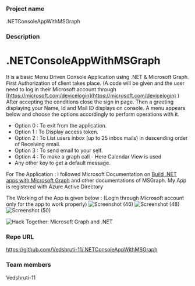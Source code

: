 ### Project name

.NETConsoleAppWithMSGraph

### Description

# .NETConsoleAppWithMSGraph
It is a basic Menu Driven Console Application using .NET & Microsoft Graph.
First Authorization of client takes place. 
(A code will be given and the user need to log in their Microsoft account through [https://microsoft.com/devicelogin](https://microsoft.com/devicelogin) )
After accepting the conditions close the sign in page.
Then a greeting displaying your Name, Id and Mail ID displays on console.
A menu appears below and choose the options accordingly to perform operations with it.

- Option 0 : To exit from the application.
- Option 1 : To Display access token.
- Option 2 : To List users inbox (up to 25 inbox mails)  in descending order of Receiving email.
- Option 3 : To send email to your self.
- Option 4 : To make a graph call - Here Calendar View is used
- Any other key to get a default message.

For The Application : I followed Microsoft Documentation on [Build .NET apps with Microsoft Graph](https://learn.microsoft.com/en-us/graph/tutorials/dotnet?tabs=aad&tutorial-step=1) and other documentations of MSGraph.
My App is registered with Azure Active Directory


The Working of the App is given below :
(Login through Microsoft account only for the app to work properly)
![Screenshot (46)](https://user-images.githubusercontent.com/68157517/223701337-ffd7f869-a257-4af3-b9ee-fd16eb4761f0.png)
![Screenshot (48)](https://user-images.githubusercontent.com/68157517/223701389-7377be9d-f893-4b16-b660-893c104de832.png)
![Screenshot (50)](https://user-images.githubusercontent.com/68157517/223703805-989fccbb-707c-43ea-ab99-c853f6e2a742.png)


![Hack Together: Microsoft Graph and .NET](https://img.shields.io/badge/Microsoft%20-Hack--Together-orange?style=for-the-badge&logo=microsoft)


### Repo URL

https://github.com/Vedshruti-11/.NETConsoleAppWithMSGraph

### Team members

Vedshruti-11
